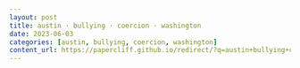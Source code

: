 ```yaml
---
layout: post
title: austin · bullying · coercion · washington
date: 2023-06-03
categories: [austin, bullying, coercion, washington]
content_url: https://papercliff.github.io/redirect/?q=austin+bullying+coercion+washington&tbs=cdr:1,cd_min:6/2/2023,cd_max:6/4/2023
---
```

